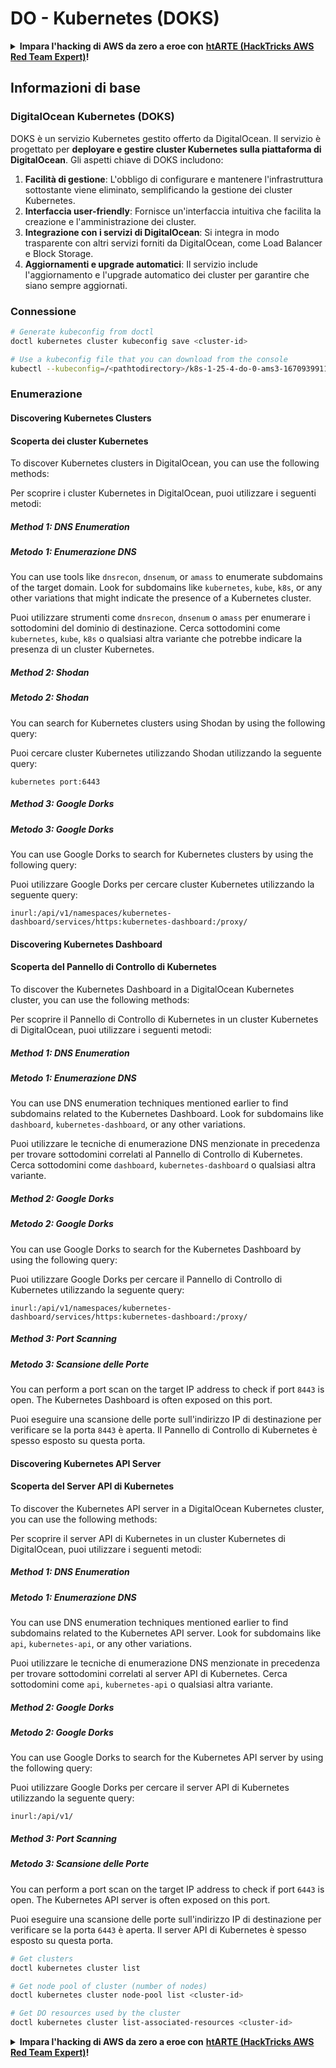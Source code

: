 # DO - Kubernetes (DOKS)

<details>

<summary><strong>Impara l'hacking di AWS da zero a eroe con</strong> <a href="https://training.hacktricks.xyz/courses/arte"><strong>htARTE (HackTricks AWS Red Team Expert)</strong></a><strong>!</strong></summary>

Altri modi per supportare HackTricks:

* Se vuoi vedere la tua **azienda pubblicizzata su HackTricks** o **scaricare HackTricks in PDF** Controlla i [**PACCHETTI DI ABBONAMENTO**](https://github.com/sponsors/carlospolop)!
* Ottieni il [**merchandising ufficiale di PEASS & HackTricks**](https://peass.creator-spring.com)
* Scopri [**The PEASS Family**](https://opensea.io/collection/the-peass-family), la nostra collezione di [**NFT esclusivi**](https://opensea.io/collection/the-peass-family)
* **Unisciti al** 💬 [**gruppo Discord**](https://discord.gg/hRep4RUj7f) o al [**gruppo telegram**](https://t.me/peass) o **seguici** su **Twitter** 🐦 [**@hacktricks_live**](https://twitter.com/hacktricks_live)**.**
* **Condividi i tuoi trucchi di hacking inviando PR ai** [**HackTricks**](https://github.com/carlospolop/hacktricks) e [**HackTricks Cloud**](https://github.com/carlospolop/hacktricks-cloud) github repos.

</details>

## Informazioni di base

### DigitalOcean Kubernetes (DOKS)

DOKS è un servizio Kubernetes gestito offerto da DigitalOcean. Il servizio è progettato per **deployare e gestire cluster Kubernetes sulla piattaforma di DigitalOcean**. Gli aspetti chiave di DOKS includono:

1. **Facilità di gestione**: L'obbligo di configurare e mantenere l'infrastruttura sottostante viene eliminato, semplificando la gestione dei cluster Kubernetes.
2. **Interfaccia user-friendly**: Fornisce un'interfaccia intuitiva che facilita la creazione e l'amministrazione dei cluster.
3. **Integrazione con i servizi di DigitalOcean**: Si integra in modo trasparente con altri servizi forniti da DigitalOcean, come Load Balancer e Block Storage.
4. **Aggiornamenti e upgrade automatici**: Il servizio include l'aggiornamento e l'upgrade automatico dei cluster per garantire che siano sempre aggiornati.


### Connessione
```bash
# Generate kubeconfig from doctl
doctl kubernetes cluster kubeconfig save <cluster-id>

# Use a kubeconfig file that you can download from the console
kubectl --kubeconfig=/<pathtodirectory>/k8s-1-25-4-do-0-ams3-1670939911166-kubeconfig.yaml get nodes
```
### Enumerazione

#### Discovering Kubernetes Clusters

#### Scoperta dei cluster Kubernetes

To discover Kubernetes clusters in DigitalOcean, you can use the following methods:

Per scoprire i cluster Kubernetes in DigitalOcean, puoi utilizzare i seguenti metodi:

##### Method 1: DNS Enumeration

##### Metodo 1: Enumerazione DNS

You can use tools like `dnsrecon`, `dnsenum`, or `amass` to enumerate subdomains of the target domain. Look for subdomains like `kubernetes`, `kube`, `k8s`, or any other variations that might indicate the presence of a Kubernetes cluster.

Puoi utilizzare strumenti come `dnsrecon`, `dnsenum` o `amass` per enumerare i sottodomini del dominio di destinazione. Cerca sottodomini come `kubernetes`, `kube`, `k8s` o qualsiasi altra variante che potrebbe indicare la presenza di un cluster Kubernetes.

##### Method 2: Shodan

##### Metodo 2: Shodan

You can search for Kubernetes clusters using Shodan by using the following query:

Puoi cercare cluster Kubernetes utilizzando Shodan utilizzando la seguente query:

```
kubernetes port:6443
```

##### Method 3: Google Dorks

##### Metodo 3: Google Dorks

You can use Google Dorks to search for Kubernetes clusters by using the following query:

Puoi utilizzare Google Dorks per cercare cluster Kubernetes utilizzando la seguente query:

```
inurl:/api/v1/namespaces/kubernetes-dashboard/services/https:kubernetes-dashboard:/proxy/
```

#### Discovering Kubernetes Dashboard

#### Scoperta del Pannello di Controllo di Kubernetes

To discover the Kubernetes Dashboard in a DigitalOcean Kubernetes cluster, you can use the following methods:

Per scoprire il Pannello di Controllo di Kubernetes in un cluster Kubernetes di DigitalOcean, puoi utilizzare i seguenti metodi:

##### Method 1: DNS Enumeration

##### Metodo 1: Enumerazione DNS

You can use DNS enumeration techniques mentioned earlier to find subdomains related to the Kubernetes Dashboard. Look for subdomains like `dashboard`, `kubernetes-dashboard`, or any other variations.

Puoi utilizzare le tecniche di enumerazione DNS menzionate in precedenza per trovare sottodomini correlati al Pannello di Controllo di Kubernetes. Cerca sottodomini come `dashboard`, `kubernetes-dashboard` o qualsiasi altra variante.

##### Method 2: Google Dorks

##### Metodo 2: Google Dorks

You can use Google Dorks to search for the Kubernetes Dashboard by using the following query:

Puoi utilizzare Google Dorks per cercare il Pannello di Controllo di Kubernetes utilizzando la seguente query:

```
inurl:/api/v1/namespaces/kubernetes-dashboard/services/https:kubernetes-dashboard:/proxy/
```

##### Method 3: Port Scanning

##### Metodo 3: Scansione delle Porte

You can perform a port scan on the target IP address to check if port `8443` is open. The Kubernetes Dashboard is often exposed on this port.

Puoi eseguire una scansione delle porte sull'indirizzo IP di destinazione per verificare se la porta `8443` è aperta. Il Pannello di Controllo di Kubernetes è spesso esposto su questa porta.

#### Discovering Kubernetes API Server

#### Scoperta del Server API di Kubernetes

To discover the Kubernetes API server in a DigitalOcean Kubernetes cluster, you can use the following methods:

Per scoprire il server API di Kubernetes in un cluster Kubernetes di DigitalOcean, puoi utilizzare i seguenti metodi:

##### Method 1: DNS Enumeration

##### Metodo 1: Enumerazione DNS

You can use DNS enumeration techniques mentioned earlier to find subdomains related to the Kubernetes API server. Look for subdomains like `api`, `kubernetes-api`, or any other variations.

Puoi utilizzare le tecniche di enumerazione DNS menzionate in precedenza per trovare sottodomini correlati al server API di Kubernetes. Cerca sottodomini come `api`, `kubernetes-api` o qualsiasi altra variante.

##### Method 2: Google Dorks

##### Metodo 2: Google Dorks

You can use Google Dorks to search for the Kubernetes API server by using the following query:

Puoi utilizzare Google Dorks per cercare il server API di Kubernetes utilizzando la seguente query:

```
inurl:/api/v1/
```

##### Method 3: Port Scanning

##### Metodo 3: Scansione delle Porte

You can perform a port scan on the target IP address to check if port `6443` is open. The Kubernetes API server is often exposed on this port.

Puoi eseguire una scansione delle porte sull'indirizzo IP di destinazione per verificare se la porta `6443` è aperta. Il server API di Kubernetes è spesso esposto su questa porta.
```bash
# Get clusters
doctl kubernetes cluster list

# Get node pool of cluster (number of nodes)
doctl kubernetes cluster node-pool list <cluster-id>

# Get DO resources used by the cluster
doctl kubernetes cluster list-associated-resources <cluster-id>
```
<details>

<summary><strong>Impara l'hacking di AWS da zero a eroe con</strong> <a href="https://training.hacktricks.xyz/courses/arte"><strong>htARTE (HackTricks AWS Red Team Expert)</strong></a><strong>!</strong></summary>

Altri modi per supportare HackTricks:

* Se vuoi vedere la tua **azienda pubblicizzata su HackTricks** o **scaricare HackTricks in PDF** Controlla i [**PIANI DI ABBONAMENTO**](https://github.com/sponsors/carlospolop)!
* Ottieni il [**merchandising ufficiale di PEASS & HackTricks**](https://peass.creator-spring.com)
* Scopri [**The PEASS Family**](https://opensea.io/collection/the-peass-family), la nostra collezione di [**NFT**](https://opensea.io/collection/the-peass-family) esclusivi
* **Unisciti al** 💬 [**gruppo Discord**](https://discord.gg/hRep4RUj7f) o al [**gruppo Telegram**](https://t.me/peass) o **seguici** su **Twitter** 🐦 [**@hacktricks_live**](https://twitter.com/hacktricks_live)**.**
* **Condividi i tuoi trucchi di hacking inviando PR ai repository di** [**HackTricks**](https://github.com/carlospolop/hacktricks) e [**HackTricks Cloud**](https://github.com/carlospolop/hacktricks-cloud) su GitHub.

</details>
